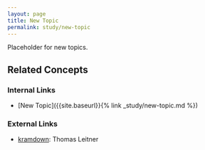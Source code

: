 ```yaml
---
layout: page
title: New Topic
permalink: study/new-topic
---
```


Placeholder for new topics.

## Related Concepts
### Internal Links
+ [New Topic]({{site.baseurl}}{% link _study/new-topic.md %})

### External Links
+ [kramdown](https://kramdown.gettalong.org/): Thomas Leitner